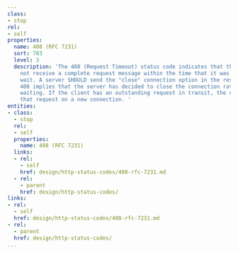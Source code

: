 ```yaml
---
class:
- stop
rel:
- self
properties:
  name: 408 (RFC 7231)
  sort: 783
  level: 3
  description: 'The 408 (Request Timeout) status code indicates that the server did
    not receive a complete request message within the time that it was prepared to
    wait. A server SHOULD send the "close" connection option in the response, since
    408 implies that the server has decided to close the connection rather than continue
    waiting. If the client has an outstanding request in transit, the client MAY repeat
    that request on a new connection. '
entities:
- class:
  - stop
  rel:
  - self
  properties:
    name: 408 (RFC 7231)
  links:
  - rel:
    - self
    href: design/http-status-codes/408-rfc-7231.md
  - rel:
    - parent
    href: design/http-status-codes/
links:
- rel:
  - self
  href: design/http-status-codes/408-rfc-7231.md
- rel:
  - parent
  href: design/http-status-codes/
...
```

